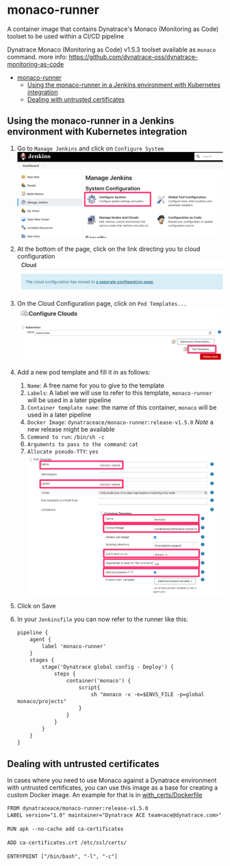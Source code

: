 # monaco-runner
A container image that contains Dynatrace's Monaco (Monitoring as Code) toolset to be used within a CI/CD pipeline

Dynatrace Monaco (Monitoring as Code) v1.5.3 toolset available as `monaco` command. more info: https://github.com/dynatrace-oss/dynatrace-monitoring-as-code 

- [monaco-runner](#monaco-runner)
  - [Using the monaco-runner in a Jenkins environment with Kubernetes integration](#using-the-monaco-runner-in-a-jenkins-environment-with-kubernetes-integration)
  - [Dealing with untrusted certificates](#dealing-with-untrusted-certificates)

## Using the monaco-runner in a Jenkins environment with Kubernetes integration
1. Go to `Manage Jenkins` and click on `Configure System`
![](resources/manage_jenkins.png)

1. At the bottom of the page, click on the link directing you to cloud configuration
![](resources/configure_clouds.png)

1. On the Cloud Configuration page, click on `Pod Templates...`
![](resources/configure_clouds_2.png)

1. Add a new pod template and fill it in as follows:
   1. `Name`: A free name for you to give to the template
   2. `Labels`: A label we will use to refer to this template, `monaco-runner` will be used in a later pipeline
   3. `Container template name`: the name of this container, `monaco` will be used in a later pipeline
   4. `Docker Image`: `dynatraceace/monaco-runner:release-v1.5.0` *Note* a new release might be available
   5. `Command to run`: `/bin/sh -c`
   6. `Arguments to pass to the command`: `cat`
   7. `Allocate pseudo-TTY`: `yes`
![](resources/pod_template.png)

2. Click on Save

1. In your `Jenkinsfile` you can now refer to the runner like this:
    ```
    pipeline {
        agent {
            label 'monaco-runner'
        }
        stages {
            stage('Dynatrace global config - Deploy') {
                steps {
                    container('monaco') {
                        script{
                            sh "monaco -v -e=$ENVS_FILE -p=global monaco/projects"
                        }
                    }
                }
            }   
        }
    }
    ```

## Dealing with untrusted certificates
In cases where you need to use Monaco against a Dynatrace environment with untrusted certificates, you can use this image as a base for creating a custom Docker image. An example for that is in [with_certs/Dockerfile](with_certs/Dockerfile)
```
FROM dynatraceace/monaco-runner:release-v1.5.0 
LABEL version="1.0" maintainer="Dynatrace ACE team<ace@dynatrace.com>"

RUN apk --no-cache add ca-certificates

ADD ca-certificates.crt /etc/ssl/certs/

ENTRYPOINT ["/bin/bash", "-l", "-c"]
```